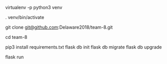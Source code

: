 virtualenv -p python3 venv


. venv/bin/activate

git clone git@github.com:Delaware2018/team-8.git


cd team-8


pip3 install requirements.txt
flask db init
flask db migrate
flask db upgrade

flask run
